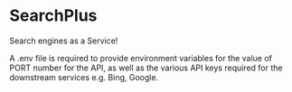 # SearchPlus
Search engines as a Service!

A .env file is required to provide environment variables for the value of PORT number for the API, as well as the various API keys required for the downstream services e.g. Bing, Google.